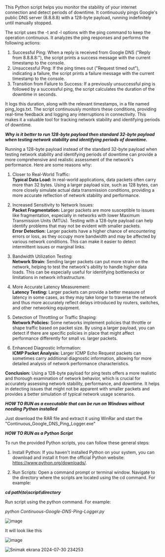 This Python script helps you monitor the stability of your internet connection and detect periods of downtime. It continuously pings Google's public DNS server (8.8.8.8) with a 128-byte payload, running indefinitely until manually stopped.

The script uses the -t and -l options with the ping command to keep the operation continuous. It analyzes the ping responses and performs the following actions:

1. Successful Ping: When a reply is received from Google DNS ("Reply from 8.8.8.8:"), the script prints a success message with the current timestamp to the console.
2. Unsuccessful Ping: If the ping times out ("Request timed out"), indicating a failure, the script prints a failure message with the current timestamp to the console.
3. Transition from Failure to Success: If a previously unsuccessful ping is followed by a successful ping, the script calculates the duration of the downtime in seconds.

It logs this duration, along with the relevant timestamps, in a file named ping_logs.txt.
The script continuously monitors these conditions, providing real-time feedback and logging any interruptions in connectivity. This makes it a valuable tool for tracking network stability and identifying periods of downtime.


***Why is it better to run 128-byte payload then standard 32-byte payload when testing network stability and identifying periods of downtime.***

Running a 128-byte payload instead of the standard 32-byte payload when testing network stability and identifying periods of downtime can provide a more comprehensive and realistic assessment of the network's performance. Here are some reasons why:
1. Closer to Real-World Traffic:     
**Typical Data Load:** In real-world applications, data packets often carry more than 32 bytes. Using a larger payload size, such as 128 bytes, can more closely simulate actual data transmission conditions, providing a more accurate reflection of network stability and performance.

2. Increased Sensitivity to Network Issues:     
**Packet Fragmentation:** Larger packets are more susceptible to issues like fragmentation, especially in networks with lower Maximum Transmission Units (MTUs). Testing with a 128-byte payload can help identify problems that may not be evident with smaller packets.  
**Error Detection:** Larger packets have a higher chance of encountering errors or loss, as they occupy more bandwidth and may be affected by various network conditions. This can make it easier to detect intermittent issues or marginal links.

3. Bandwidth Utilization Testing:     
**Network Strain:** Sending larger packets can put more strain on the network, helping to test the network's ability to handle higher data loads. This can be especially useful for identifying bottlenecks or limitations in network infrastructure.

4. More Accurate Latency Measurement:     
**Latency Testing:** Larger packets can provide a better measure of latency in some cases, as they may take longer to traverse the network and thus more accurately reflect delays introduced by routers, switches, and other networking equipment.

5. Detection of Throttling or Traffic Shaping:     
**Network Policies:** Some networks implement policies that throttle or shape traffic based on packet size. By using a larger payload, you can detect if there are specific policies in place that might affect performance differently for small vs. larger packets.

6. Enhanced Diagnostic Information:     
**ICMP Packet Analysis:** Larger ICMP Echo Request packets can sometimes carry additional diagnostic information, allowing for more detailed analysis of network performance characteristics.

**Conclusion:**
Using a 128-byte payload for ping tests offers a more realistic and thorough examination of network behavior, which is crucial for accurately assessing network stability, performance, and downtime. It helps in detecting issues that might not be apparent with smaller packets and provides a better simulation of typical network usage scenarios.

***HOW TO RUN as a executable that can be run on Windows without needing Python installed***

Just download the RAR file and extract it using WinRar and start the "Continuous_Google_DNS_Ping_Logger.exe"



***HOW TO RUN as a Python Script***

To run the provided Python scripts, you can follow these general steps:

1. Install Python:
If you haven't installed Python on your system, you can download and install it from the official Python website: https://www.python.org/downloads/.


2. Run Scripts:
Open a command prompt or terminal window.
Navigate to the directory where the scripts are located using the cd command. For example:

***cd path\to\script\directory***

Run script using the python command. For example:

*python Continuous-Google-DNS-Ping-Logger.py*

![image](https://github.com/radenko98/Continuous-Google-DNS-Ping-Logger/assets/22021972/f28a6887-ddc4-4ca7-8dfd-8b846723db9b)

It will look like this

![image](https://github.com/radenko98/Continuous-Google-DNS-Ping-Logger/assets/22021972/f04ab2ad-d3aa-4e12-98b6-34eedadfadf2)


![Snimak ekrana 2024-07-30 234253](https://github.com/user-attachments/assets/315ef91a-86c4-4db3-8696-341592ba9928)


